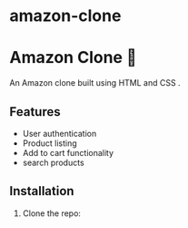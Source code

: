 # amazon-clone
# Amazon Clone 🛒
An Amazon clone built using HTML and CSS .

## Features
- User authentication
- Product listing
- Add to cart functionality
- search products

## Installation
1. Clone the repo:
